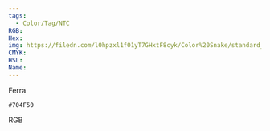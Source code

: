 ```yaml
---
tags:
  - Color/Tag/NTC
RGB:
Hex:
img: https://filedn.com/l0hpzxl1f01yT7GHxtF8cyk/Color%20Snake/standard_csv_to_svg//704F50.svg
CMYK:
HSL:
Name:
---
```

Ferra
```palette
#704F50
```
RGB
